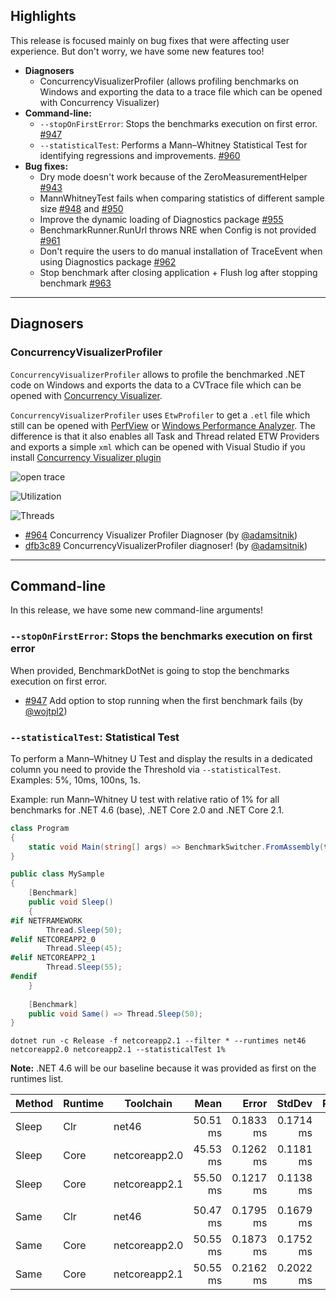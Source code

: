 ﻿

## Highlights

This release is focused mainly on bug fixes that were affecting user experience. But don't worry, we have some new features too!

* **Diagnosers**
  * ConcurrencyVisualizerProfiler (allows profiling benchmarks on Windows and exporting the data to a trace file which can be opened with Concurrency Visualizer)
* **Command-line:**
  * `--stopOnFirstError`: Stops the benchmarks execution on first error. [#947](https://github.com/dotnet/BenchmarkDotNet/pull/947)
  * `--statisticalTest`: Performs a Mann–Whitney Statistical Test for identifying regressions and improvements. [#960](https://github.com/dotnet/BenchmarkDotNet/pull/960)
* **Bug fixes:**
  * Dry mode doesn't work because of the ZeroMeasurementHelper [#943](https://github.com/dotnet/BenchmarkDotNet/issues/943)
  * MannWhitneyTest fails when comparing statistics of different sample size [#948](https://github.com/dotnet/BenchmarkDotNet/issues/948) and [#950](https://github.com/dotnet/BenchmarkDotNet/issues/950)
  * Improve the dynamic loading of Diagnostics package [#955](https://github.com/dotnet/BenchmarkDotNet/issues/955)
  * BenchmarkRunner.RunUrl throws NRE when Config is not provided [#961](https://github.com/dotnet/BenchmarkDotNet/issues/961)
  * Don't require the users to do manual installation of TraceEvent when using Diagnostics package [#962](https://github.com/dotnet/BenchmarkDotNet/issues/962)
  * Stop benchmark after closing application + Flush log after stopping benchmark [#963](https://github.com/dotnet/BenchmarkDotNet/issues/963)

---

## Diagnosers

### ConcurrencyVisualizerProfiler

`ConcurrencyVisualizerProfiler` allows to profile the benchmarked .NET code on Windows and exports the data to a CVTrace file which can be opened with [Concurrency Visualizer](https://docs.microsoft.com/en-us/visualstudio/profiling/concurrency-visualizer).

`ConcurrencyVisualizerProfiler` uses `EtwProfiler` to get a `.etl` file which still can be opened with [PerfView](https://github.com/Microsoft/perfview) or [Windows Performance Analyzer](https://docs.microsoft.com/en-us/windows-hardware/test/wpt/windows-performance-analyzer). The difference is that it also enables all Task and Thread related ETW Providers and exports a simple `xml` which can be opened with Visual Studio if you install [Concurrency Visualizer plugin](https://marketplace.visualstudio.com/items?itemName=Diagnostics.ConcurrencyVisualizer2017)

![open trace](https://user-images.githubusercontent.com/6011991/48638184-2b13fe00-e9d0-11e8-8a94-0e951e4606ae.png)

![Utilization](https://user-images.githubusercontent.com/6011991/48638108-f6a04200-e9cf-11e8-8f7c-feda0a99138c.png)

![Threads](https://user-images.githubusercontent.com/6011991/48638120-fb64f600-e9cf-11e8-9e2d-53b615bfe9a8.png)


* [#964](https://github.com/dotnet/BenchmarkDotNet/issues/964) Concurrency Visualizer Profiler Diagnoser (by [@adamsitnik](https://github.com/adamsitnik))
* [dfb3c89](https://github.com/dotnet/BenchmarkDotNet/commit/dfb3c8912505799a76b0eb5ae0c082bb44599fa7) ConcurrencyVisualizerProfiler diagnoser! (by [@adamsitnik](https://github.com/adamsitnik))

---

## Command-line

In this release, we have some new command-line arguments!

### `--stopOnFirstError`:  Stops the benchmarks execution on first error

When provided, BenchmarkDotNet is going to stop the benchmarks execution on first error.

* [#947](https://github.com/dotnet/BenchmarkDotNet/pull/947) Add option to stop running when the first benchmark fails (by [@wojtpl2](https://github.com/wojtpl2))

### `--statisticalTest`: Statistical Test

To perform a Mann–Whitney U Test and display the results in a dedicated column you need to provide the Threshold via
`--statisticalTest`. Examples: 5%, 10ms, 100ns, 1s.

Example: run Mann–Whitney U test with relative ratio of 1% for all benchmarks for .NET 4.6 (base), .NET Core 2.0  and .NET Core 2.1.

```cs
class Program
{
    static void Main(string[] args) => BenchmarkSwitcher.FromAssembly(typeof(Program).Assembly).Run(args);
}

public class MySample
{
    [Benchmark]
    public void Sleep()
    {
#if NETFRAMEWORK
        Thread.Sleep(50);
#elif NETCOREAPP2_0
        Thread.Sleep(45);
#elif NETCOREAPP2_1
        Thread.Sleep(55);
#endif
    }
    
    [Benchmark]
    public void Same() => Thread.Sleep(50);
}
```

```log
dotnet run -c Release -f netcoreapp2.1 --filter * --runtimes net46 netcoreapp2.0 netcoreapp2.1 --statisticalTest 1%
```

**Note:** .NET 4.6 will be our baseline because it was provided as first on the runtimes list.


| Method | Runtime |     Toolchain |     Mean |     Error |    StdDev | Ratio | MannWhitney(1%) |
|------- |-------- |-------------- |---------:|----------:|----------:|------:|---------------- |
|  Sleep |     Clr |         net46 | 50.51 ms | 0.1833 ms | 0.1714 ms |  1.00 |            Base |
|  Sleep |    Core | netcoreapp2.0 | 45.53 ms | 0.1262 ms | 0.1181 ms |  0.90 |          Faster |
|  Sleep |    Core | netcoreapp2.1 | 55.50 ms | 0.1217 ms | 0.1138 ms |  1.10 |          Slower |
|        |         |               |          |           |           |       |                 |
|   Same |     Clr |         net46 | 50.47 ms | 0.1795 ms | 0.1679 ms |  1.00 |            Base |
|   Same |    Core | netcoreapp2.0 | 50.55 ms | 0.1873 ms | 0.1752 ms |  1.00 |            Same |
|   Same |    Core | netcoreapp2.1 | 50.55 ms | 0.2162 ms | 0.2022 ms |  1.00 |            Same |
